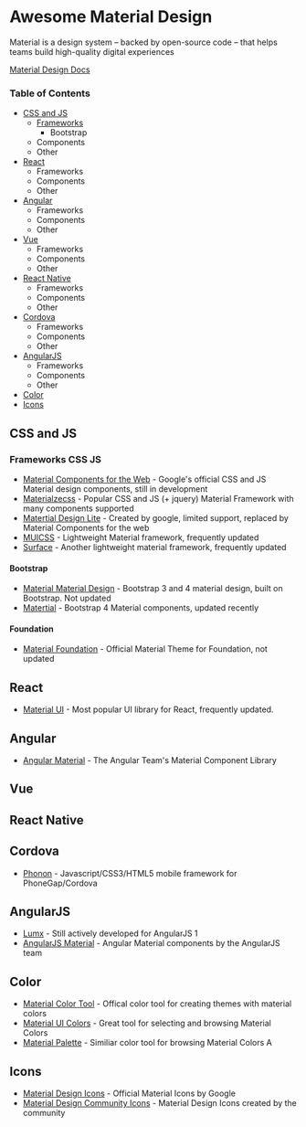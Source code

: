 # Awesome Material Design

Material is a design system – backed by open-source code – that helps teams build high-quality digital experiences

[Material Design Docs](https://material.io/)

### Table of Contents

* [CSS and JS](#css-and-js)
  * [Frameworks](#frameworks-css-js)
    * Bootstrap
  * Components
  * Other
* [React](#react)
  * Frameworks
  * Components
  * Other
* [Angular](#angular)
  * Frameworks
  * Components
  * Other
* [Vue](#vuew)
  * Frameworks
  * Components
  * Other
* [React Native](#react-native)
  * Frameworks
  * Components
  * Other
* [Cordova](#Cordova)
  * Frameworks
  * Components
  * Other
* [AngularJS](#angularjs)
  * Frameworks
  * Components
  * Other
* [Color](#color)
* [Icons](#icons)


## CSS and JS

### Frameworks CSS JS
* [Material Components for the Web](https://material.io/develop/web/) - Google's official CSS and JS Material design components, still in development
* [Materialzecss](https://materializecss.com/) - Popular CSS and JS (+ jquery) Material Framework with many components supported
* [Matertial Design Lite](https://getmdl.io/) - Created by google, limited support, replaced by Material Components for the web
* [MUICSS](https://github.com/muicss/mui) - Lightweight Material framework, frequently updated
* [Surface](https://mildrenben.github.io/surface/about.html) - Another lightweight material framework, frequently updated

#### Bootstrap

* [Material Material Design](https://github.com/FezVrasta/bootstrap-material-design) - Bootstrap 3 and 4 material design, built on Bootstrap. Not updated
* [Matertial](https://github.com/Daemonite/material) - Bootstrap 4 Material components, updated recently

#### Foundation
* [Material Foundation](http://materialfoundation.mikolajdobrucki.com/) - Official Material Theme for Foundation, not updated

## React
* [Material UI](https://material-ui.com/) - Most popular UI library for React, frequently updated.


## Angular
* [Angular Material](https://material.angular.io/components/categories) - The Angular Team's Material Component Library

## Vue

## React Native

## Cordova
* [Phonon](https://phonon.quarkdev.com/) - Javascript/CSS3/HTML5 mobile framework for PhoneGap/Cordova

## AngularJS
* [Lumx](https://github.com/lumapps/lumX) - Still actively developed for AngularJS 1
* [AngularJS Material](https://material.angularjs.org/latest/) - Angular Material components by the AngularJS team

## Color
* [Material Color Tool](https://material.io/tools/color/#!/?view.left=0&view.right=0) - Offical color tool for creating themes with material colors
* [Material UI Colors](https://materialuicolors.co/) - Great tool for selecting and browsing Material Colors 
* [Material Palette](https://www.materialpalette.com/) - Similiar color tool for browsing Material Colors A

## Icons

* [Material Design Icons](https://material.io/tools/icons/?style=baseline) - Official Material Icons by Google
* [Material Design Community Icons](https://materialdesignicons.com/) - Material Design Icons created by the community

 
